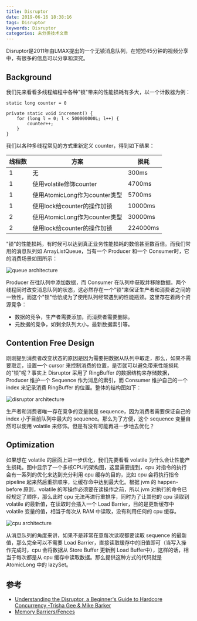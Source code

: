 ```yaml
---
title: Disruptor
date: 2019-06-16 18:38:16
tags: Disruptor
keywords: Disruptor
categories: 未分类技术文章
---
```




Disruptor是2011年由LMAX提出的一个无锁消息队列，在短短45分钟的视频分享中，有很多的信息可以分享和深究。


## Background

我们先来看看多线程编程中各种"锁"带来的性能损耗有多大，以一个计数器为例：

```
static long counter = 0

private static void increment() {
	for (long l = 0; l < 500000000L; l++) {
		counter++;
	}
}
```

我们以各种多线程常见的方式重新定义 counter，得到如下结果：

| 线程数 | 方案                        | 损耗   |
| ------ | ----------------------------- | -------- |
| 1      | 无                           | 300ms    |
| 1      | 使用volatile修饰counter   | 4700ms   |
| 1      | 使用AtomicLong作为counter类型 | 5700ms   |
| 1      | 使用lock给counter的操作加锁 | 10000ms  |
| 2      | 使用AtomicLong作为counter类型 | 30000ms  |
| 2      | 使用lock给counter的操作加锁 | 224000ms |

"锁"的性能损耗，有时候可以达到真正业务性能损耗的数倍甚至数百倍。而我们常用的消息队列如 ArrayListQueue，当有一个 Producer 和一个 Consumer时，它的消费场景如图所示：


![queue architecture](http://www.liaojiayi.com/assets/queue.png)

Producer 在往队列中添加数据，而 Consumer 在队列中获取并移除数据，两个线程同时改变消息队列的状态，这必然存在一个"锁"来保证生产者和消费者之间的一致性，而这个"锁"恰恰成为了使用队列经常遇到的性能瓶颈。这里存在着两个资源竞争：

* 数据的竞争，生产者需要添加，而消费者需要删除。
* 元数据的竞争，如剩余队列大小，最新数据索引等。

## Contention Free Design

刚刚提到消费者改变状态的原因是因为需要把数据从队列中取走，那么，如果不需要取走，设置一个 cursor 来控制消费的位置，是否就可以避免带来性能损耗的"锁"呢？事实上 Disruptor 采用了 RingBuffer 的数据结构来存储数据，Producer 维护一个 Sequence 作为消息的索引，而 Consumer 维护自己的一个 index 来记录消费 RingBuffer 的位置。整体的结构图如下：



![disruptor architecture](http://www.liaojiayi.com/assets/disruptor-architecture.png)


生产者和消费者唯一存在竞争的变量就是 sequence，因为消费者需要保证自己的 index 小于目前队列中最大的 sequence。那么为了方便，这个 sequence 变量自然可以使用 volatile 来修饰。但是有没有可能再进一步地去优化？


## Optimization

如果想在 volatile 的层面上进一步优化，我们先要看看 volatile 为什么会让性能产生损耗。图中显示了一个多核CPU的架构图，这里需要提到，cpu 对指令的执行会有一系列的优化来达到充分利用 cpu 缓存的目的，比如 cpu 会将执行指令 pipeline 起来然后重排顺序，让缓存命中达到最大化。根据 jvm 的 happen-before 原则，volatile 的写操作必须要在读操作之前，所以 jvm 对执行的命令已经规定了顺序，那么此时 cpu 无法再进行重排序，同时为了让其他的 cpu 读取到 volatile 的最新值，在读取时会插入一个 Load Barrier，目的是更新缓存中 volatile 变量的值，相当于每次从 RAM 中读取，没有利用任何的 cpu 缓存。  

![cpu architecture](http://www.liaojiayi.com/assets/cpu.png)


从消息队列的角度来讲，如果不是非常在意每次读取都要读取 sequence 的最新值，那么完全可以不需要 Load Barrier，直接读取缓存中的旧值即可（当写入操作完成时，cpu 会将数据从 Store Buffer 更新到 Load Buffer中），这样的话，相当于每次都是从 cpu 缓存中读取数据。那么提供这种方式的代码就是 AtomicLong 中的 lazySet。


## 参考

* [Understanding the Disruptor, a Beginner's Guide to Hardcore Concurrency -Trisha Gee & Mike Barker](https://www.youtube.com/watch?v=DCdGlxBbKU4)
* [Memory Barriers/Fences](https://mechanical-sympathy.blogspot.com/2011/07/memory-barriersfences.html)


